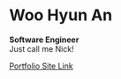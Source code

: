 # Woo Hyun An
**Software Engineer**  
Just call me Nick!  


[Portfolio Site Link](http://nickanism.com)  

